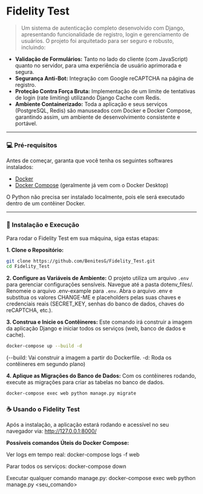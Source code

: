 # Fidelity Test

> Um sistema de autenticação completo desenvolvido com Django, apresentando funcionalidade de registro, login e gerenciamento de usuários. O projeto foi arquitetado para ser seguro e robusto, incluindo:

-   **Validação de Formulários:** Tanto no lado do cliente (com JavaScript) quanto no servidor, para uma experiência de usuário aprimorada e segura.
-   **Segurança Anti-Bot:** Integração com Google reCAPTCHA na página de registro.
-   **Proteção Contra Força Bruta:** Implementação de um limite de tentativas de login (rate limiting) utilizando Django Cache com Redis.
-   **Ambiente Containerizado:** Toda a aplicação e seus serviços (PostgreSQL, Redis) são manuseados com Docker e Docker Compose, garantindo assim, um ambiente de desenvolvimento consistente e portável.

---

### 💻 Pré-requisitos

Antes de começar, garanta que você tenha os seguintes softwares instalados:

-   [Docker](https://www.docker.com/products/docker-desktop/)
-   [Docker Compose](https://docs.docker.com/compose/install/) (geralmente já vem com o Docker Desktop)

O Python não precisa ser instalado localmente, pois ele será executado dentro de um contêiner Docker.

---

### 🚀 Instalação e Execução

Para rodar o Fidelity Test em sua máquina, siga estas etapas:

**1. Clone o Repositório:**
```bash
git clone https://github.com/BenitesG/Fidelity_Test.git
cd Fidelity_Test
```

**2. Configure as Variáveis de Ambiente:**
O projeto utiliza um arquivo `.env` para gerenciar configurações sensíveis.
Navegue até a pasta dotenv_files/.
Renomeie o arquivo .env-example para `.env`.
Abra o arquivo .env e substitua os valores CHANGE-ME e placeholders pelas suas chaves e credenciais reais (SECRET_KEY, senhas do banco de dados, chaves do reCAPTCHA, etc.).

**3. Construa e Inicie os Contêineres:**
Este comando irá construir a imagem da aplicação Django e iniciar todos os serviços (web, banco de dados e cache).
```bash
docker-compose up --build -d 
``` 
(--build: Vai construir a imagem a partir do Dockerfile. -d: Roda os contêineres em segundo plano)

**4. Aplique as Migrações do Banco de Dados:**
Com os contêineres rodando, execute as migrações para criar as tabelas no banco de dados.

```bash
docker-compose exec web python manage.py migrate
```

### ☕ Usando o Fidelity Test
Após a instalação, a aplicação estará rodando e acessível no seu navegador via: http://127.0.0.1:8000/

**Possíveis comandos Úteis do Docker Compose:**

Ver logs em tempo real: docker-compose logs -f web

Parar todos os serviços: docker-compose down

Executar qualquer comando manage.py: docker-compose exec web python manage.py <seu_comando>
